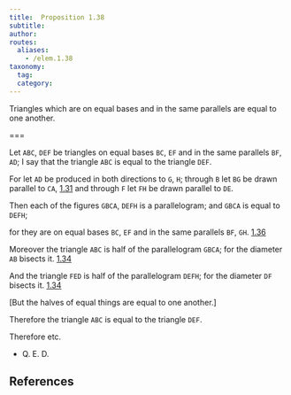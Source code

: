 ```yaml
---
title:  Proposition 1.38
subtitle:
author:
routes:
  aliases:
    - /elem.1.38
taxonomy:
  tag:
  category:
---
```


Triangles which are on equal bases and in the same parallels are equal to one another.

===

Let `ABC`, `DEF` be triangles on equal bases `BC`, `EF` and in the same parallels `BF`, `AD`; I say that the triangle `ABC` is equal to the triangle `DEF`. 


For let `AD` be produced in both directions to `G`, `H`; through `B` let `BG` be drawn parallel to `CA`, [1.31] and through `F` let `FH` be drawn parallel to `DE`.


Then each of the figures `GBCA`, `DEFH` is a parallelogram; and `GBCA` is equal to `DEFH`; <pb n="334"/>


for they are on equal bases `BC`, `EF` and in the same parallels `BF`, `GH`. [1.36]


Moreover the triangle `ABC` is half of the parallelogram `GBCA`; for the diameter `AB` bisects it. [1.34]


And the triangle `FED` is half of the parallelogram `DEFH`; for the diameter `DF` bisects it. [1.34]


[But the halves of equal things are equal to one another.]


Therefore the triangle `ABC` is equal to the triangle `DEF`.


Therefore etc.

- Q. E. D.

## References


[1.31]: /elem.1.31 "Book 1 - Proposition 31"
[1.34]: /elem.1.34 "Book 1 - Proposition 34"
[1.36]: /elem.1.36 "Book 1 - Proposition 36"
